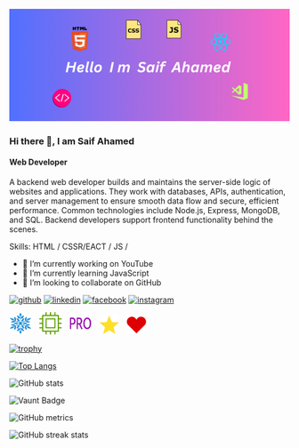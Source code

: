![Web Developer](https://raw.githubusercontent.com/saif209/life-story/main/Wellcome%20(2).png)

### Hi there 👋, I am Saif Ahamed
#### Web Developer


A backend web developer builds and maintains the server-side logic of websites and applications. They work with databases, APIs, authentication, and server management to ensure smooth data flow and secure, efficient performance. Common technologies include Node.js, Express, MongoDB, and SQL. Backend developers support frontend functionality behind the scenes.


Skills: HTML / CSSR/EACT / JS / 

- 🔭 I’m currently working on YouTube 
- 🌱 I’m currently learning JavaScript 
- 👯 I’m looking to collaborate on GitHub 


[<img src='https://cdn.jsdelivr.net/npm/simple-icons@3.0.1/icons/github.svg' alt='github' height='40'>](https://github.com/https://github.com/saif209)  [<img src='https://cdn.jsdelivr.net/npm/simple-icons@3.0.1/icons/linkedin.svg' alt='linkedin' height='40'>](https://www.linkedin.com/in/https://www.linkedin.com/in/saif-ahamed-199603303//)  [<img src='https://cdn.jsdelivr.net/npm/simple-icons@3.0.1/icons/facebook.svg' alt='facebook' height='40'>](https://www.facebook.com/not )  [<img src='https://cdn.jsdelivr.net/npm/simple-icons@3.0.1/icons/instagram.svg' alt='instagram' height='40'>](https://www.instagram.com/not/)  

<a href='https://archiveprogram.github.com/'><img src='https://raw.githubusercontent.com/acervenky/animated-github-badges/master/assets/acbadge.gif' width='40' height='40'></a> <a href='https://docs.github.com/en/developers'><img src='https://raw.githubusercontent.com/acervenky/animated-github-badges/master/assets/devbadge.gif' width='40' height='40'></a> <a href='https://github.com/pricing'><img src='https://raw.githubusercontent.com/acervenky/animated-github-badges/master/assets/pro.gif' width='40' height='40'></a> <a href='https://stars.github.com/'><img src='https://raw.githubusercontent.com/acervenky/animated-github-badges/master/assets/starbadge.gif' width='35' height='35'></a> <a href='https://docs.github.com/en/github/supporting-the-open-source-community-with-github-sponsors'><img src='https://raw.githubusercontent.com/acervenky/animated-github-badges/master/assets/sponsorbadge.gif' width='35' height='35'></a> 

[![trophy](https://github-profile-trophy.vercel.app/?username=https://github.com/saif209)](https://github.com/ryo-ma/github-profile-trophy)

[![Top Langs](https://github-readme-stats.vercel.app/api/top-langs/?username=https://github.com/saif209)](https://github.com/anuraghazra/github-readme-stats)

![GitHub stats](https://github-readme-stats.vercel.app/api?username=https://github.com/saif209&show_icons=true&count_private=true)  

![Vaunt Badge](https://api.vaunt.dev/v1/github/entities/https://github.com/saif209/contributions?format=svg&private=true)  

![GitHub metrics](https://metrics.lecoq.io/https://github.com/saif209)  

![GitHub streak stats](https://streak-stats.demolab.com/?user=https://github.com/saif209)  



